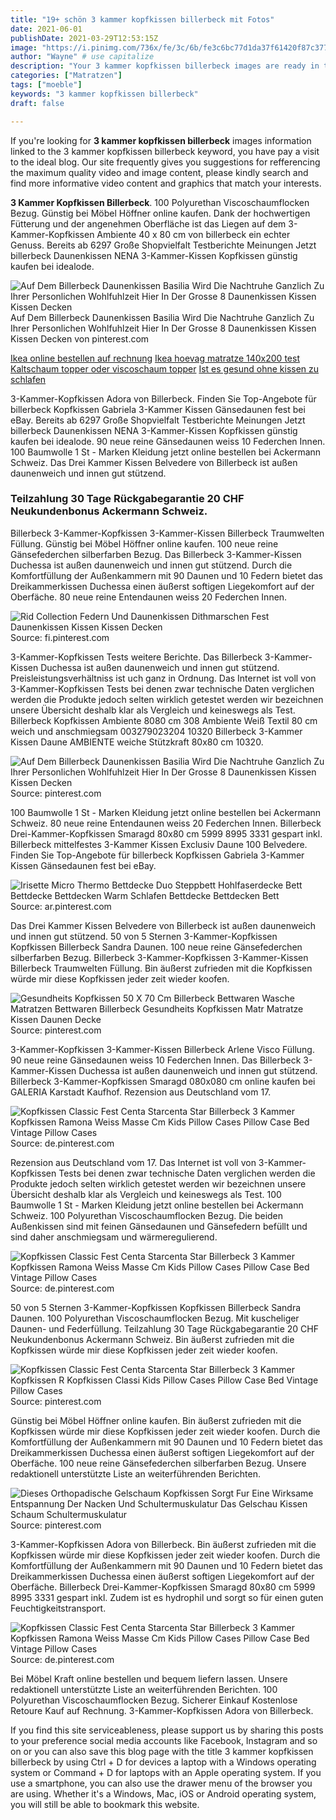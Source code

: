 ```yaml
---
title: "19+ schön 3 kammer kopfkissen billerbeck mit Fotos"
date: 2021-06-01
publishDate: 2021-03-29T12:53:15Z
image: "https://i.pinimg.com/736x/fe/3c/6b/fe3c6bc77d1da37f61420f87c3777b0a.jpg"
author: "Wayne" # use capitalize
description: "Your 3 kammer kopfkissen billerbeck images are ready in this website. 3 kammer kopfkissen billerbeck are a topic that is being searched for and liked by netizens now. You can Find and Download the 3 kammer kopfkissen billerbeck files here. Get all royalty-free images."
categories: ["Matratzen"]
tags: ["moeble"]
keywords: "3 kammer kopfkissen billerbeck"
draft: false

---
```


If you're looking for **3 kammer kopfkissen billerbeck** images information linked to the 3 kammer kopfkissen billerbeck keyword, you have pay a visit to the ideal  blog. Our site frequently  gives you  suggestions  for refferencing  the maximum  quality video and image  content, please kindly search and find more informative video content and graphics that match your interests.

**3 Kammer Kopfkissen Billerbeck**. 100 Polyurethan Viscoschaumflocken Bezug. Günstig bei Möbel Höffner online kaufen. Dank der hochwertigen Fütterung und der angenehmen Oberfläche ist das Liegen auf dem 3-Kammer-Kopfkissen Ambiente 40 x 80 cm von billerbeck ein echter Genuss. Bereits ab 6297 Große Shopvielfalt Testberichte Meinungen Jetzt billerbeck Daunenkissen NENA 3-Kammer-Kissen Kopfkissen günstig kaufen bei idealode.

![Auf Dem Billerbeck Daunenkissen Basilia Wird Die Nachtruhe Ganzlich Zu Ihrer Personlichen Wohlfuhlzeit Hier In Der Grosse 8 Daunenkissen Kissen Kissen Decken](https://i.pinimg.com/originals/ab/8a/93/ab8a93963741cf949d54061f4eae09ac.jpg "Auf Dem Billerbeck Daunenkissen Basilia Wird Die Nachtruhe Ganzlich Zu Ihrer Personlichen Wohlfuhlzeit Hier In Der Grosse 8 Daunenkissen Kissen Kissen Decken")
Auf Dem Billerbeck Daunenkissen Basilia Wird Die Nachtruhe Ganzlich Zu Ihrer Personlichen Wohlfuhlzeit Hier In Der Grosse 8 Daunenkissen Kissen Kissen Decken von pinterest.com

[Ikea online bestellen auf rechnung](/ikea-online-bestellen-auf-rechnung/)
[Ikea hoevag matratze 140x200 test](/ikea-hoevag-matratze-140x200-test/)
[Kaltschaum topper oder viscoschaum topper](/kaltschaum-topper-oder-viscoschaum-topper/)
[Ist es gesund ohne kissen zu schlafen](/ist-es-gesund-ohne-kissen-zu-schlafen/)

3-Kammer-Kopfkissen Adora von Billerbeck. Finden Sie Top-Angebote für billerbeck Kopfkissen Gabriela 3-Kammer Kissen Gänsedaunen fest bei eBay. Bereits ab 6297 Große Shopvielfalt Testberichte Meinungen Jetzt billerbeck Daunenkissen NENA 3-Kammer-Kissen Kopfkissen günstig kaufen bei idealode. 90 neue reine Gänsedaunen weiss 10 Federchen Innen. 100 Baumwolle 1 St - Marken Kleidung jetzt online bestellen bei Ackermann Schweiz. Das Drei Kammer Kissen Belvedere von Billerbeck ist außen daunenweich und innen gut stützend.

### Teilzahlung 30 Tage Rückgabegarantie 20 CHF Neukundenbonus Ackermann Schweiz.

Billerbeck 3-Kammer-Kopfkissen 3-Kammer-Kissen Billerbeck Traumwelten Füllung. Günstig bei Möbel Höffner online kaufen. 100 neue reine Gänsefederchen silberfarben Bezug. Das Billerbeck 3-Kammer-Kissen Duchessa ist außen daunenweich und innen gut stützend. Durch die Komfortfüllung der Außenkammern mit 90 Daunen und 10 Federn bietet das Dreikammerkissen Duchessa einen äußerst softigen Liegekomfort auf der Oberfäche. 80 neue reine Entendaunen weiss 20 Federchen Innen.


![Rid Collection Federn Und Daunenkissen Dithmarschen Fest Daunenkissen Kissen Kissen Decken](https://i.pinimg.com/originals/6b/0f/59/6b0f59874b410c57eb48b717631dde61.jpg "Rid Collection Federn Und Daunenkissen Dithmarschen Fest Daunenkissen Kissen Kissen Decken")
Source: fi.pinterest.com

3-Kammer-Kopfkissen Tests weitere Berichte. Das Billerbeck 3-Kammer-Kissen Duchessa ist außen daunenweich und innen gut stützend. Preisleistungsverhältniss ist uch ganz in Ordnung. Das Internet ist voll von 3-Kammer-Kopfkissen Tests bei denen zwar technische Daten verglichen werden die Produkte jedoch selten wirklich getestet werden wir bezeichnen unsere Übersicht deshalb klar als Vergleich und keineswegs als Test. Billerbeck Kopfkissen Ambiente 8080 cm 308 Ambiente Weiß Textil 80 cm weich und anschmiegsam 003279023204 10320 Billerbeck 3-Kammer Kissen Daune AMBIENTE weiche Stützkraft 80x80 cm 10320.

![Auf Dem Billerbeck Daunenkissen Basilia Wird Die Nachtruhe Ganzlich Zu Ihrer Personlichen Wohlfuhlzeit Hier In Der Grosse 8 Daunenkissen Kissen Kissen Decken](https://i.pinimg.com/originals/ab/8a/93/ab8a93963741cf949d54061f4eae09ac.jpg "Auf Dem Billerbeck Daunenkissen Basilia Wird Die Nachtruhe Ganzlich Zu Ihrer Personlichen Wohlfuhlzeit Hier In Der Grosse 8 Daunenkissen Kissen Kissen Decken")
Source: pinterest.com

100 Baumwolle 1 St - Marken Kleidung jetzt online bestellen bei Ackermann Schweiz. 80 neue reine Entendaunen weiss 20 Federchen Innen. Billerbeck Drei-Kammer-Kopfkissen Smaragd 80x80 cm 5999 8995 3331 gespart inkl. Billerbeck mittelfestes 3-Kammer Kissen Exclusiv Daune 100 Belvedere. Finden Sie Top-Angebote für billerbeck Kopfkissen Gabriela 3-Kammer Kissen Gänsedaunen fest bei eBay.

![Irisette Micro Thermo Bettdecke Duo Steppbett Hohlfaserdecke Bett Bettdecke Bettdecken Warm Schlafen Bettdecke Bettdecken Bett](https://i.pinimg.com/originals/e2/b7/23/e2b723d03a0d6ac69191736073127501.jpg "Irisette Micro Thermo Bettdecke Duo Steppbett Hohlfaserdecke Bett Bettdecke Bettdecken Warm Schlafen Bettdecke Bettdecken Bett")
Source: ar.pinterest.com

Das Drei Kammer Kissen Belvedere von Billerbeck ist außen daunenweich und innen gut stützend. 50 von 5 Sternen 3-Kammer-Kopfkissen Kopfkissen Billerbeck Sandra Daunen. 100 neue reine Gänsefederchen silberfarben Bezug. Billerbeck 3-Kammer-Kopfkissen 3-Kammer-Kissen Billerbeck Traumwelten Füllung. Bin äußerst zufrieden mit die Kopfkissen würde mir diese Kopfkissen jeder zeit wieder koofen.

![Gesundheits Kopfkissen 50 X 70 Cm Billerbeck Bettwaren Wasche Matratzen Bettwaren Billerbeck Gesundheits Kopfkissen Matr Matratze Kissen Daunen Decke](https://i.pinimg.com/170x/d4/39/21/d439215517ec55082e5086550db6677e.jpg "Gesundheits Kopfkissen 50 X 70 Cm Billerbeck Bettwaren Wasche Matratzen Bettwaren Billerbeck Gesundheits Kopfkissen Matr Matratze Kissen Daunen Decke")
Source: pinterest.com

3-Kammer-Kopfkissen 3-Kammer-Kissen Billerbeck Arlene Visco Füllung. 90 neue reine Gänsedaunen weiss 10 Federchen Innen. Das Billerbeck 3-Kammer-Kissen Duchessa ist außen daunenweich und innen gut stützend. Billerbeck 3-Kammer-Kopfkissen Smaragd 080x080 cm online kaufen bei GALERIA Karstadt Kaufhof. Rezension aus Deutschland vom 17.

![Kopfkissen Classic Fest Centa Starcenta Star Billerbeck 3 Kammer Kopfkissen Ramona Weiss Masse Cm Kids Pillow Cases Pillow Case Bed Vintage Pillow Cases](https://i.pinimg.com/736x/d5/fb/6b/d5fb6b24e1db5ed73ea6861fcad19f85.jpg "Kopfkissen Classic Fest Centa Starcenta Star Billerbeck 3 Kammer Kopfkissen Ramona Weiss Masse Cm Kids Pillow Cases Pillow Case Bed Vintage Pillow Cases")
Source: de.pinterest.com

Rezension aus Deutschland vom 17. Das Internet ist voll von 3-Kammer-Kopfkissen Tests bei denen zwar technische Daten verglichen werden die Produkte jedoch selten wirklich getestet werden wir bezeichnen unsere Übersicht deshalb klar als Vergleich und keineswegs als Test. 100 Baumwolle 1 St - Marken Kleidung jetzt online bestellen bei Ackermann Schweiz. 100 Polyurethan Viscoschaumflocken Bezug. Die beiden Außenkissen sind mit feinen Gänsedaunen und Gänsefedern befüllt und sind daher anschmiegsam und wärmeregulierend.

![Kopfkissen Classic Fest Centa Starcenta Star Billerbeck 3 Kammer Kopfkissen Ramona Weiss Masse Cm Kids Pillow Cases Pillow Case Bed Vintage Pillow Cases](https://i.pinimg.com/736x/b8/0e/43/b80e43d49c23ce813d7d4a6bed40420f.jpg "Kopfkissen Classic Fest Centa Starcenta Star Billerbeck 3 Kammer Kopfkissen Ramona Weiss Masse Cm Kids Pillow Cases Pillow Case Bed Vintage Pillow Cases")
Source: de.pinterest.com

50 von 5 Sternen 3-Kammer-Kopfkissen Kopfkissen Billerbeck Sandra Daunen. 100 Polyurethan Viscoschaumflocken Bezug. Mit kuscheliger Daunen- und Federfüllung. Teilzahlung 30 Tage Rückgabegarantie 20 CHF Neukundenbonus Ackermann Schweiz. Bin äußerst zufrieden mit die Kopfkissen würde mir diese Kopfkissen jeder zeit wieder koofen.

![Kopfkissen Classic Fest Centa Starcenta Star Billerbeck 3 Kammer Kopfkissen R Kopfkissen Classi Kids Pillow Cases Pillow Case Bed Vintage Pillow Cases](https://i.pinimg.com/474x/e1/da/07/e1da0785ff389abfae759e8071178e65.jpg "Kopfkissen Classic Fest Centa Starcenta Star Billerbeck 3 Kammer Kopfkissen R Kopfkissen Classi Kids Pillow Cases Pillow Case Bed Vintage Pillow Cases")
Source: pinterest.com

Günstig bei Möbel Höffner online kaufen. Bin äußerst zufrieden mit die Kopfkissen würde mir diese Kopfkissen jeder zeit wieder koofen. Durch die Komfortfüllung der Außenkammern mit 90 Daunen und 10 Federn bietet das Dreikammerkissen Duchessa einen äußerst softigen Liegekomfort auf der Oberfäche. 100 neue reine Gänsefederchen silberfarben Bezug. Unsere redaktionell unterstützte Liste an weiterführenden Berichten.

![Dieses Orthopadische Gelschaum Kopfkissen Sorgt Fur Eine Wirksame Entspannung Der Nacken Und Schultermuskulatur Das Gelschau Kissen Schaum Schultermuskulatur](https://i.pinimg.com/originals/72/7d/db/727ddb1f11ff146d00f97c02be2de8ff.jpg "Dieses Orthopadische Gelschaum Kopfkissen Sorgt Fur Eine Wirksame Entspannung Der Nacken Und Schultermuskulatur Das Gelschau Kissen Schaum Schultermuskulatur")
Source: pinterest.com

3-Kammer-Kopfkissen Adora von Billerbeck. Bin äußerst zufrieden mit die Kopfkissen würde mir diese Kopfkissen jeder zeit wieder koofen. Durch die Komfortfüllung der Außenkammern mit 90 Daunen und 10 Federn bietet das Dreikammerkissen Duchessa einen äußerst softigen Liegekomfort auf der Oberfäche. Billerbeck Drei-Kammer-Kopfkissen Smaragd 80x80 cm 5999 8995 3331 gespart inkl. Zudem ist es hydrophil und sorgt so für einen guten Feuchtigkeitstransport.

![Kopfkissen Classic Fest Centa Starcenta Star Billerbeck 3 Kammer Kopfkissen Ramona Weiss Masse Cm Kids Pillow Cases Pillow Case Bed Vintage Pillow Cases](https://i.pinimg.com/736x/fe/3c/6b/fe3c6bc77d1da37f61420f87c3777b0a.jpg "Kopfkissen Classic Fest Centa Starcenta Star Billerbeck 3 Kammer Kopfkissen Ramona Weiss Masse Cm Kids Pillow Cases Pillow Case Bed Vintage Pillow Cases")
Source: de.pinterest.com

Bei Möbel Kraft online bestellen und bequem liefern lassen. Unsere redaktionell unterstützte Liste an weiterführenden Berichten. 100 Polyurethan Viscoschaumflocken Bezug. Sicherer Einkauf Kostenlose Retoure Kauf auf Rechnung. 3-Kammer-Kopfkissen Adora von Billerbeck.

If you find this site serviceableness, please support us by sharing this posts to your preference social media accounts like Facebook, Instagram and so on or you can also save this blog page with the title 3 kammer kopfkissen billerbeck by using Ctrl + D for devices a laptop with a Windows operating system or Command + D for laptops with an Apple operating system. If you use a smartphone, you can also use the drawer menu of the browser you are using. Whether it's a Windows, Mac, iOS or Android operating system, you will still be able to bookmark this website.
